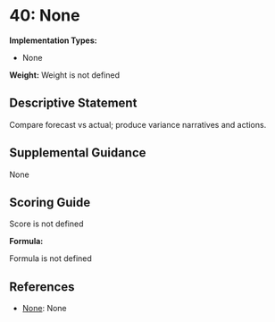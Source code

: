 # 40: None

**Implementation Types:**

- None

**Weight:** Weight is not defined

## Descriptive Statement

Compare forecast vs actual; produce variance narratives and actions.

## Supplemental Guidance

None

## Scoring Guide

Score is not defined

**Formula:**

Formula is not defined

## References

- [None](None): None

